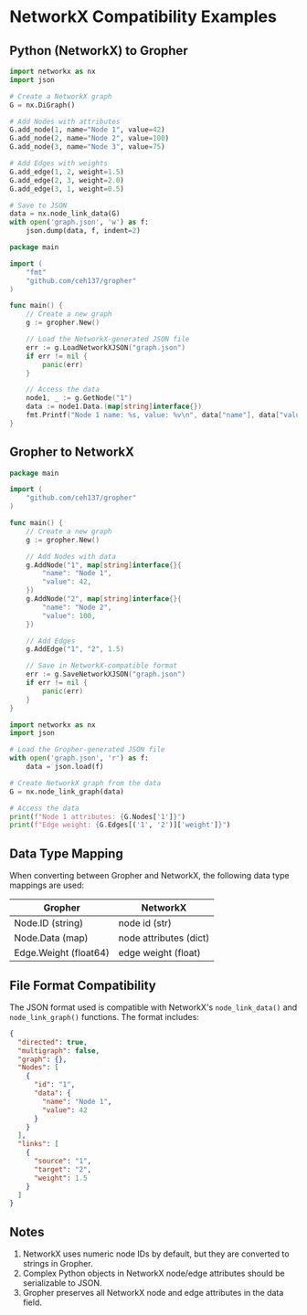 # NetworkX Compatibility Examples

## Python (NetworkX) to Gropher

```python
import networkx as nx
import json

# Create a NetworkX graph
G = nx.DiGraph()

# Add Nodes with attributes
G.add_node(1, name="Node 1", value=42)
G.add_node(2, name="Node 2", value=100)
G.add_node(3, name="Node 3", value=75)

# Add Edges with weights
G.add_edge(1, 2, weight=1.5)
G.add_edge(2, 3, weight=2.0)
G.add_edge(3, 1, weight=0.5)

# Save to JSON
data = nx.node_link_data(G)
with open('graph.json', 'w') as f:
    json.dump(data, f, indent=2)
```

```go
package main

import (
    "fmt"
    "github.com/ceh137/gropher"
)

func main() {
    // Create a new graph
    g := gropher.New()

    // Load the NetworkX-generated JSON file
    err := g.LoadNetworkXJSON("graph.json")
    if err != nil {
        panic(err)
    }

    // Access the data
    node1, _ := g.GetNode("1")
    data := node1.Data.(map[string]interface{})
    fmt.Printf("Node 1 name: %s, value: %v\n", data["name"], data["value"])
}
```

## Gropher to NetworkX

```go
package main

import (
    "github.com/ceh137/gropher"
)

func main() {
    // Create a new graph
    g := gropher.New()

    // Add Nodes with data
    g.AddNode("1", map[string]interface{}{
        "name": "Node 1",
        "value": 42,
    })
    g.AddNode("2", map[string]interface{}{
        "name": "Node 2",
        "value": 100,
    })

    // Add Edges
    g.AddEdge("1", "2", 1.5)

    // Save in NetworkX-compatible format
    err := g.SaveNetworkXJSON("graph.json")
    if err != nil {
        panic(err)
    }
}
```

```python
import networkx as nx
import json

# Load the Gropher-generated JSON file
with open('graph.json', 'r') as f:
    data = json.load(f)

# Create NetworkX graph from the data
G = nx.node_link_graph(data)

# Access the data
print(f"Node 1 attributes: {G.Nodes['1']}")
print(f"Edge weight: {G.Edges[('1', '2')]['weight']}")
```

## Data Type Mapping

When converting between Gropher and NetworkX, the following data type mappings are used:

| Gropher | NetworkX |
|---------|----------|
| Node.ID (string) | node id (str) |
| Node.Data (map) | node attributes (dict) |
| Edge.Weight (float64) | edge weight (float) |

## File Format Compatibility

The JSON format used is compatible with NetworkX's `node_link_data()` and `node_link_graph()` functions. The format includes:

```json
{
  "directed": true,
  "multigraph": false,
  "graph": {},
  "Nodes": [
    {
      "id": "1",
      "data": {
        "name": "Node 1",
        "value": 42
      }
    }
  ],
  "links": [
    {
      "source": "1",
      "target": "2",
      "weight": 1.5
    }
  ]
}
```

## Notes

1. NetworkX uses numeric node IDs by default, but they are converted to strings in Gropher.
2. Complex Python objects in NetworkX node/edge attributes should be serializable to JSON.
3. Gropher preserves all NetworkX node and edge attributes in the data field.